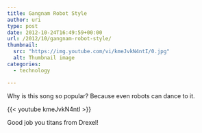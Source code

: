 ```yaml
---
title: Gangnam Robot Style
author: uri
type: post
date: 2012-10-24T16:49:59+00:00
url: /2012/10/gangnam-robot-style/
thumbnail:
  src: "https://img.youtube.com/vi/kmeJvkN4ntI/0.jpg"
  alt: Thumbnail image
categories:
  - technology

---
```

Why is this song so popular? Because even robots can dance to it.

{{< youtube kmeJvkN4ntI >}}</iframe>

Good job you titans from Drexel!